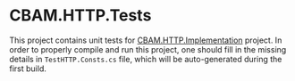 # CBAM.HTTP.Tests

This project contains unit tests for [CBAM.HTTP.Implementation](../CBAM.HTTP.Implementation) project.
In order to properly compile and run this project, one should fill in the missing details in `TestHTTP.Consts.cs` file, which will be auto-generated during the first build.